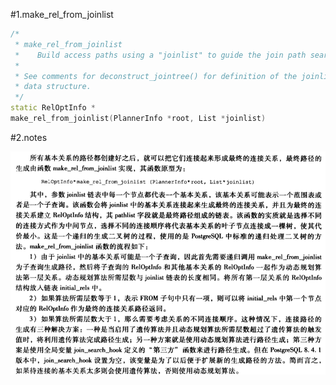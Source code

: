 #1.make_rel_from_joinlist

```cpp
/*
 * make_rel_from_joinlist
 *    Build access paths using a "joinlist" to guide the join path search.
 *
 * See comments for deconstruct_jointree() for definition of the joinlist
 * data structure.
 */
static RelOptInfo *
make_rel_from_joinlist(PlannerInfo *root, List *joinlist)
```

#2.notes

![](../images/10.png)